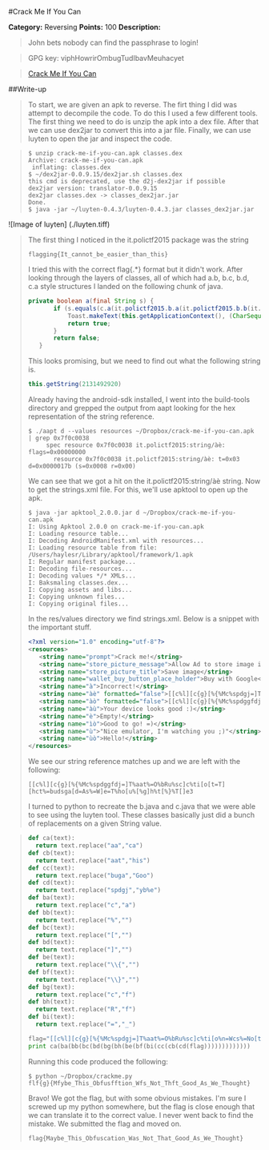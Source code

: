 #Crack Me If You Can

**Category:** Reversing
**Points:** 100
**Description:**

> John bets nobody can find the passphrase to login!

> GPG key: viphHowrirOmbugTudIbavMeuhacyet

> [Crack Me If You Can](crack-me-if-you-can_d4e396383e3f64ec7698efaf42f7f32b.tar.gz.gpg)

##Write-up
> To start, we are given an apk to reverse.  The firt thing I did was attempt to decompile the code.  To do this I used a few different tools.  The first thing we need to do is unzip the apk into a dex file.  After that we can use dex2jar to convert this into a jar file.  Finally, we can use luyten to open the jar and inspect the code.

>```
>$ unzip crack-me-if-you-can.apk classes.dex
> Archive: crack-me-if-you-can.apk
>  inflating: classes.dex
>$ ~/dex2jar-0.0.9.15/dex2jar.sh classes.dex
> this cmd is deprecated, use the d2j-dex2jar if possible
> dex2jar version: translator-0.0.9.15
> dex2jar classes.dex -> classes_dex2jar.jar
> Done.
>$ java -jar ~/luyten-0.4.3/luyten-0.4.3.jar classes_dex2jar.jar
>```
>
![Image of luyten]
(./luyten.tiff)
>
> The first thing I noticed in the it.polictf2015 package was the string
>
>```
> flagging{It_cannot_be_easier_than_this}
>```
>
> I tried this with the correct flag{.*} format but it didn't work.  After looking through the layers of classes, all of which had a.b, b.c, b.d, c.a style structures I landed on the following chunk of java.
>
>```java
>private boolean a(final String s) {
>        if (s.equals(c.a(it.polictf2015.b.a(it.polictf2015.b.b(it.polictf2015.b.c(it.polictf2015.b.d(it.polictf2015.b.g(it.polictf2015.b.h(it.polictf2015.b.e(it.polictf2015.b.f(it.polictf2015.b.i(c.c(c.b(c.d(this.getString(2131492920)))))))))))))))) {
>            Toast.makeText(this.getApplicationContext(), (CharSequence)this.getString(2131492924), 1).show();
>            return true;
>        }
>        return false;
>    }
>```
> This looks promising, but we need to find out what the following string is.
>```java
> this.getString(2131492920)
>```
> 
> Already having the android-sdk installed, I went into the build-tools directory and grepped the output from aapt looking for the hex representation of the string reference.
>
>```
>$ ./aapt d --values resources ~/Dropbox/crack-me-if-you-can.apk | grep 0x7f0c0038
>      spec resource 0x7f0c0038 it.polictf2015:string/àè: flags=0x00000000
>        resource 0x7f0c0038 it.polictf2015:string/àè: t=0x03 d=0x0000017b (s=0x0008 r=0x00)
>```
>
> We can see that we got a hit on the it.polictf2015:string/àè string.  Now to get the strings.xml file.  For this, we'll use apktool to open up the apk.
>
>```
>$ java -jar apktool_2.0.0.jar d ~/Dropbox/crack-me-if-you-can.apk 
>I: Using Apktool 2.0.0 on crack-me-if-you-can.apk
>I: Loading resource table...
>I: Decoding AndroidManifest.xml with resources...
>I: Loading resource table from file: /Users/haylesr/Library/apktool/framework/1.apk
>I: Regular manifest package...
>I: Decoding file-resources...
>I: Decoding values */* XMLs...
>I: Baksmaling classes.dex...
>I: Copying assets and libs...
>I: Copying unknown files...
>I: Copying original files...
>```
>
> In the res/values directory we find strings.xml.  Below is a snippet with the important stuff.
>
>```xml
><?xml version="1.0" encoding="utf-8"?>
><resources>
>    <string name="prompt">Crack me!</string>
>    <string name="store_picture_message">Allow Ad to store image in Picture gallery?</string>
>    <string name="store_picture_title">Save image</string>
>    <string name="wallet_buy_button_place_holder">Buy with Google</string>
>    <string name="à">Incorrect!</string>
>    <string name="àè" formatted="false">[[c%l][c{g}[%{%Mc%spdgj=]T%aat%=O%bRu%sc]c%ti[o%n=Wcs%=No[t=T][hct%=buga[d=As%=W]e=T%ho[u%[%g]h%t[%}%</string>
>    <string name="àò" formatted="false">[[c%l][c{g}[%{%Mc%spdggfdj=]T%aat%=O%bRu%sc]c%ti[o[t=T][hct%=budsga[d=As%=W]e=T%ho[u%[%g]h%t[%}%T[]e3</string>
>    <string name="àù">Your device looks good :)</string>
>    <string name="è">Empty!</string>
>    <string name="ìò">Good to go! =)</string>
>    <string name="ù">"Nice emulator, I'm watching you ;)"</string>
>    <string name="ùò">Hello!</string>
></resources>
>```
>
> We see our string reference matches up and we are left with the following:
>
>```
> [[c%l][c{g}[%{%Mc%spdggfdj=]T%aat%=O%bRu%sc]c%ti[o[t=T][hct%=budsga[d=As%=W]e=T%ho[u%[%g]h%t[%}%T[]e3
>```
>
> I turned to python to recreate the b.java and c.java that we were able to see using the luyten tool.  These classes basically just did a bunch of replacements on a given String value.

>```python
>def ca(text):
>	return text.replace("aa","ca")
>def cb(text):
>	return text.replace("aat","his")
>def cc(text):
>	return text.replace("buga","Goo")
>def cd(text):
>	return text.replace("spdgj","yb%e")
>def ba(text):
>	return text.replace("c","a")
>def bb(text):
>	return text.replace("%","")
>def bc(text):
>	return text.replace("[","")
>def bd(text):
>	return text.replace("]","")
>def be(text):
>	return text.replace("\\{","")
>def bf(text):
>	return text.replace("\\}","")
>def bg(text):
>	return text.replace("c","f")
>def bh(text):
>	return text.replace("R","f")
>def bi(text):
>	return text.replace("=","_")
>
>flag="[[c%l][c{g}[%{%Mc%spdgj=]T%aat%=O%bRu%sc]c%ti[o%n=Wcs%=No[t=T][hct%=buga[d=As%=W]e=T%ho[u%[%g]h%t[%}%"
>print ca(ba(bb(bc(bd(bg(bh(be(bf(bi(cc(cb(cd(flag)))))))))))))
>```
>
> Running this code produced the following:
>
>```
>$ python ~/Dropbox/crackme.py 
> flf{g}{Mfybe_This_Obfusfftion_Wfs_Not_Thft_Good_As_We_Thought}
>```
>
> Bravo! We got the flag, but with some obvious mistakes. I'm sure I screwed up my python somewhere, but the flag is close enough that we can translate it to the correct value.  I never went back to find the mistake.  We submitted the flag and moved on.
>
>```
> flag{Maybe_This_Obfuscation_Was_Not_That_Good_As_We_Thought}
>```
